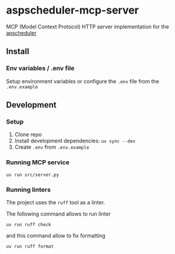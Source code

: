 # aspscheduler-mcp-server

MCP (Model Context Protocol) HTTP server implementation for the [apscheduler](https://github.com/agronholm/apscheduler)

## Install

### Env variables / .env file

Setup environment variables or configure the `.env` file from the `.env.example`

## Development

### Setup

1. Clone repo
2. Install development dependencies:
`uv sync --dev`
3. Create `.env` from `.env.example`

### Running MCP service

```
uv run src/server.py
```

### Running linters

The project uses the `ruff` tool as a linter.

The following command allows to run linter

```
uv run ruff check
```

and this command allow to fix formatting

```
uv run ruff format
```
